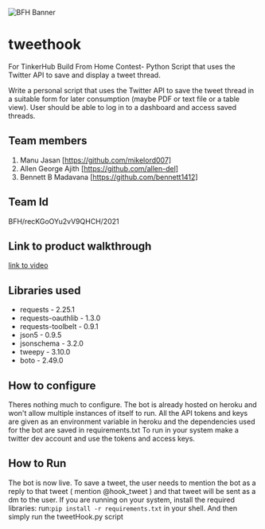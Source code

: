 ![BFH Banner](https://trello-attachments.s3.amazonaws.com/542e9c6316504d5797afbfb9/542e9c6316504d5797afbfc1/39dee8d993841943b5723510ce663233/Frame_19.png)

# tweethook
For TinkerHub Build From Home Contest- Python Script that uses the Twitter API to save and display a tweet thread.

Write a personal script that uses the Twitter API to save the tweet thread in a suitable form for later consumption (maybe PDF or text file or a table view). User should be able to log in to a dashboard and access saved threads. 
## Team members
1. Manu Jasan [https://github.com/mikelord007]
2. Allen George Ajith [https://github.com/allen-del]
3. Bennett B Madavana [https://github.com/bennett1412]
## Team Id
 BFH/recKGoOYu2vV9QHCH/2021
## Link to product walkthrough
[link to video](https://drive.google.com/file/d/1rC-u5A2BqRn3NvJZZAa1By6PqNtYv3jG/view?usp=sharing)

## Libraries used
- requests - 2.25.1
- requests-oauthlib - 1.3.0
- requests-toolbelt - 0.9.1
- json5 - 0.9.5
- jsonschema - 3.2.0
- tweepy - 3.10.0
- boto - 2.49.0
## How to configure
Theres nothing much to configure. The bot is already hosted on heroku and won't allow multiple instances of itself to run.
All the API tokens and keys are given as an environment variable in heroku and the dependencies used for the bot are saved in requirements.txt
To run in your system make a twitter dev account and use the tokens and access keys.
## How to Run
The bot is now live. To save a tweet, the user needs to mention the bot as a reply to that tweet ( mention @hook_tweet ) and that tweet will be sent as a dm to the user.
If you are running on your system, install the required libraries:
run:`pip install -r requirements.txt` in your shell.
And then simply run the tweetHook.py script

